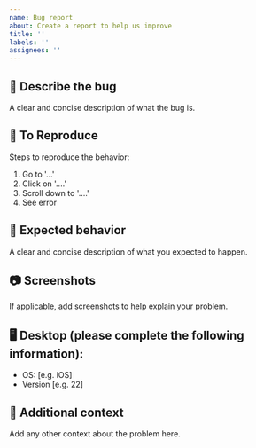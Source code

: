 ```yaml
---
name: Bug report
about: Create a report to help us improve
title: ''
labels: ''
assignees: ''
---
```


## :bug: Describe the bug
A clear and concise description of what the bug is.

## :footprints: To Reproduce
Steps to reproduce the behavior:
1. Go to '...'
2. Click on '....'
3. Scroll down to '....'
4. See error

## :crystal_ball: Expected behavior
A clear and concise description of what you expected to happen.

## :camera: Screenshots
If applicable, add screenshots to help explain your problem.

## :desktop_computer: Desktop (please complete the following information):
 - OS: [e.g. iOS]
 - Version [e.g. 22]

## :speech_balloon: Additional context
Add any other context about the problem here.
